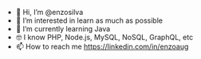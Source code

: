 - 👋 Hi, I’m @enzosilva
- 👀 I’m interested in learn as much as possible
- 🌱 I’m currently learning Java
- 🤓 I know PHP, Node.js, MySQL, NoSQL, GraphQL, etc
- 📫 How to reach me https://linkedin.com/in/enzoaug

<!---
enzosilva/enzosilva is a ✨ special ✨ repository because its `README.md` (this file) appears on your GitHub profile.
You can click the Preview link to take a look at your changes.
--->
